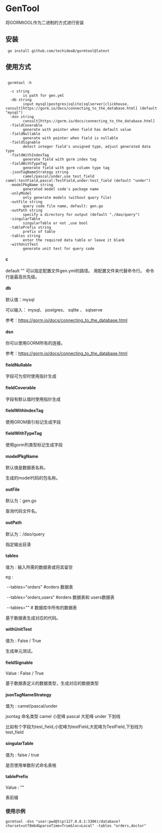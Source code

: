# GenTool

将GORMtOOL作为二进制的方式进行安装



## 安装

```shell
 go install github.com/techidea8/gormtool@latest
```

## 使用方式

```shell
 
 gormtool -h  
 
  -c string
        is path for gen.yml
  -db string
        input mysql|postgres|sqlite|sqlserver|clickhouse. consult[https://gorm.io/docs/connecting_to_the_database.html] (default "mysql")
  -dsn string
        consult[https://gorm.io/docs/connecting_to_the_database.html]
  -fieldCoverable
        generate with pointer when field has default value
  -fieldNullable
        generate with pointer when field is nullable
  -fieldSignable
        detect integer field's unsigned type, adjust generated data type
  -fieldWithIndexTag
        generate field with gorm index tag
  -fieldWithTypeTag
        generate field with gorm column type tag
  -jsonTagNameStrategy string
        camel/pascal/under,use test_field camel:testField,pascal:TestField,under:test_field (default "under")
  -modelPkgName string
        generated model code's package name
  -onlyModel
        only generate models (without query file)
  -outFile string
        query code file name, default: gen.go
  -outPath string
        specify a directory for output (default "./dao/query")
  -singularTable
        singularTable or not ,use bool
  -tablePrefix string
        prefix of table
  -tables string
        enter the required data table or leave it blank
  -withUnitTest
        generate unit test for query code

```

#### c
default ""
可以指定配置文件gen.yml的路径。
用配置文件来代替命令行。
命令行是最高优先级。

#### db

默认值：mysql

可以输入： mysql、 postgres、 sqlite 、 sqlserve

参考：https://gorm.io/docs/connecting_to_the_database.html

#### dsn

你可以使用GORM所有的连接。

 参考：https://gorm.io/docs/connecting_to_the_database.html

#### fieldNullable

字段可为空时使用指针生成

#### fieldCoverable

字段有默认值时使用指针生成

#### fieldWithIndexTag

使用GROM索引标记生成字段

#### fieldWithTypeTag

使用gorm列类型标记生成字段

#### modelPkgName

默认值是数据表名称。

 生成的model代码的包名称。

#### outFile

默认为：gen.go

查询代码文件名。

#### outPath

默认为：/dao/query

指定输出目录

#### tables

值为 : 输入所需的数据表或将其留空

eg :

​       --tables="orders" #orders 数据表

​       --tables="orders,users" #orders 数据表和 users数据表

​       --tables=""          # 数据库中所有的数据表

基于数据表生成对应的代码。

#### withUnitTest

值为 : False / True

生成单元测试。

#### fieldSignable

Value : False / True

基于数据表定义的数据类型，生成对应的数据类型


#### jsonTagNameStrategy

值为 : camel/pascal/under

jsontag 命名类型
camel 小驼峰
pascal 大驼峰
under 下划线

比如有个字段为test_field,小驼峰为testField,大驼峰为TestField,下划线为test_field

#### singularTable

值为 : false / true

是否使用单数形式命名表格 

#### tablePrefix

Value : ""

表前缀

### 使用示例

```shell
gormtool -dsn "user:pwd@tcp(127.0.0.1:3306)/database?charset=utf8mb4&parseTime=True&loc=Local" -tables "orders,doctor"
```